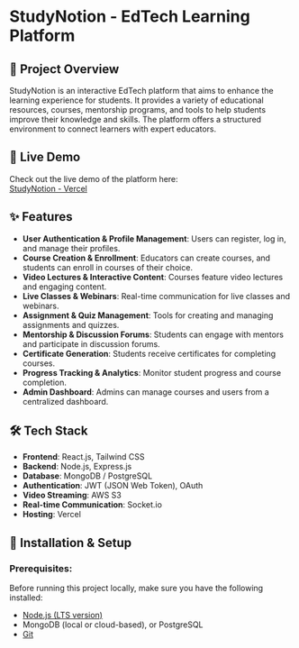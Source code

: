 # StudyNotion - EdTech Learning Platform

## 📌 Project Overview
StudyNotion is an interactive EdTech platform that aims to enhance the learning experience for students. It provides a variety of educational resources, courses, mentorship programs, and tools to help students improve their knowledge and skills. The platform offers a structured environment to connect learners with expert educators.

## 📌 Live Demo
Check out the live demo of the platform here:  
[StudyNotion - Vercel](https://study-notion-zeta-five.vercel.app)

## ✨ Features
- **User Authentication & Profile Management**: Users can register, log in, and manage their profiles.
- **Course Creation & Enrollment**: Educators can create courses, and students can enroll in courses of their choice.
- **Video Lectures & Interactive Content**: Courses feature video lectures and engaging content.
- **Live Classes & Webinars**: Real-time communication for live classes and webinars.
- **Assignment & Quiz Management**: Tools for creating and managing assignments and quizzes.
- **Mentorship & Discussion Forums**: Students can engage with mentors and participate in discussion forums.
- **Certificate Generation**: Students receive certificates for completing courses.
- **Progress Tracking & Analytics**: Monitor student progress and course completion.
- **Admin Dashboard**: Admins can manage courses and users from a centralized dashboard.

## 🛠 Tech Stack
- **Frontend**: React.js, Tailwind CSS
- **Backend**: Node.js, Express.js
- **Database**: MongoDB / PostgreSQL
- **Authentication**: JWT (JSON Web Token), OAuth
- **Video Streaming**: AWS S3
- **Real-time Communication**: Socket.io
- **Hosting**: Vercel

## 🚀 Installation & Setup

### Prerequisites:
Before running this project locally, make sure you have the following installed:
- [Node.js (LTS version)](https://nodejs.org/)
- MongoDB (local or cloud-based), or PostgreSQL
- [Git](https://git-scm.com/)


